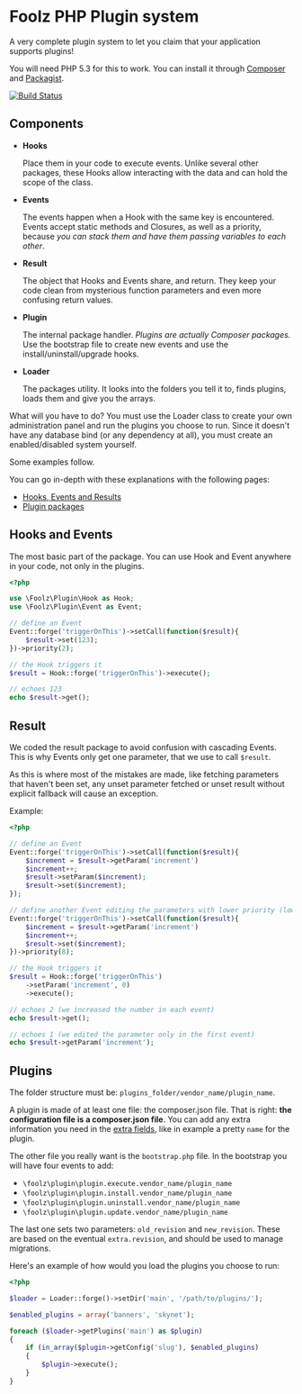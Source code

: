 Foolz PHP Plugin system
=======================

A very complete plugin system to let you claim that your application supports plugins!

You will need PHP 5.3 for this to work. You can install it through [Composer](http://getcomposer.org/) and [Packagist](https://packagist.org/packages/foolz/plugin).

[![Build Status](https://secure.travis-ci.org/FoolRulez/Plugin.png)](http://travis-ci.org/FoolRulez/Plugin)

## Components

* __Hooks__

	Place them in your code to execute events. Unlike several other packages, these Hooks allow interacting with the data and can hold the scope of the class.
* __Events__

	The events happen when a Hook with the same key is encountered. Events accept static methods and Closures, as well as a priority, because _you can stack them and have them passing variables to each other_.
* __Result__

	The object that Hooks and Events share, and return. They keep your code clean from mysterious function parameters and even more confusing return values.
* __Plugin__

	The internal package handler. _Plugins are actually Composer packages._ Use the bootstrap file to create new events and use the install/uninstall/upgrade hooks.

* __Loader__

	The packages utility. It looks into the folders you tell it to, finds plugins, loads them and give you the arrays.

What will you have to do? You must use the Loader class to create your own administration panel and run the plugins you choose to run. Since it doesn't have any database bind (or any dependency at all), you must create an enabled/disabled system yourself.

Some examples follow.

You can go in-depth with these explanations with the following pages:

* [Hooks, Events and Results](blob/master/hooks_events_results.md)
* [Plugin packages](blob/master/plugin_packages.md)

## Hooks and Events

The most basic part of the package. You can use Hook and Event anywhere in your code, not only in the plugins.

```php
<?php

use \Foolz\Plugin\Hook as Hook;
use \Foolz\Plugin\Event as Event;

// define an Event
Event::forge('triggerOnThis')->setCall(function($result){
	$result->set(123);
})->priority(2);

// the Hook triggers it
$result = Hook::forge('triggerOnThis')->execute();

// echoes 123
echo $result->get();
```

## Result

We coded the result package to avoid confusion with cascading Events. This is why Events only get one parameter, that we use to call `$result`.

As this is where most of the mistakes are made, like fetching parameters that haven't been set, any unset parameter fetched or unset result without explicit fallback will cause an exception.

Example:
```php
<?php

// define an Event
Event::forge('triggerOnThis')->setCall(function($result){
	$increment = $result->getParam('increment')
	$increment++;
	$result->setParam($increment);
	$result->set($increment);
});

// define another Event editing the parameters with lower priority (lower number is higher priority, default is 5)
Event::forge('triggerOnThis')->setCall(function($result){
	$increment = $result->getParam('increment')
	$increment++;
	$result->set($increment);
})->priority(8);

// the Hook triggers it
$result = Hook::forge('triggerOnThis')
	->setParam('increment', 0)
	->execute();

// echoes 2 (we increased the number in each event)
echo $result->get();

// echoes 1 (we edited the parameter only in the first event)
echo $result->getParam('increment');
```

## Plugins

The folder structure must be: `plugins_folder/vendor_name/plugin_name`.

A plugin is made of at least one file: the composer.json file. That is right: __the configuration file is a composer.json file__. You can add any extra information you need in the [extra fields](http://getcomposer.org/doc/04-schema.md#extra), like in example a pretty `name` for the plugin.

The other file you really want is the `bootstrap.php` file. In the bootstrap you will have four events to add:

* `\foolz\plugin\plugin.execute.vendor_name/plugin_name`
* `\foolz\plugin\plugin.install.vendor_name/plugin_name`
* `\foolz\plugin\plugin.uninstall.vendor_name/plugin_name`
* `\foolz\plugin\plugin.update.vendor_name/plugin_name`

The last one sets two parameters: `old_revision` and `new_revision`. These are based on the eventual `extra.revision`, and should be used to manage migrations.

Here's an example of how would you load the plugins you choose to run:

```php
<?php

$loader = Loader::forge()->setDir('main', '/path/to/plugins/');

$enabled_plugins = array('banners', 'skynet');

foreach ($loader->getPlugins('main') as $plugin)
{
	if (in_array($plugin->getConfig('slug'), $enabled_plugins)
	{
		$plugin->execute();
	}
}
```